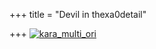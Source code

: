 +++
title = "Devil in thexa0detail"

+++
[![kara\_multi\_ori](https://i0.wp.com/farm4.static.flickr.com/3242/2945758785_dc39f26049_b.jpg)](http://www.flickr.com/photos/24766652@N05/2945758785/ "kara_multi_ori by somasushma, on Flickr")
